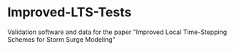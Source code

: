 # Improved-LTS-Tests
Validation software and data for the paper "Improved Local Time-Stepping Schemes for Storm Surge Modeling"
